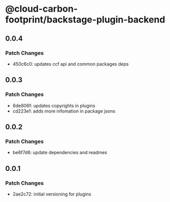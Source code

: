 # @cloud-carbon-footprint/backstage-plugin-backend

## 0.0.4

### Patch Changes

- 450c6c0: updates ccf api and common packages deps

## 0.0.3

### Patch Changes

- 6de806f: updates copyrights in plugins
- cd223e1: adds more infomation in package jsons

## 0.0.2

### Patch Changes

- be6f7d6: update dependencies and readmes

## 0.0.1

### Patch Changes

- 2ae2c72: initial versioning for plugins
